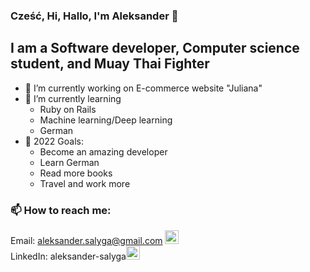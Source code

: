 ### Cześć, Hi, Hallo, I'm Aleksander 👋

## I am a Software developer, Computer science student, and Muay Thai Fighter

- 🔭 I’m currently working on E-commerce website "Juliana"
- 🌱 I’m currently learning 
    - Ruby on Rails
    - Machine learning/Deep learning
    - German
- 🥅 2022 Goals: 
    - Become an amazing developer
    - Learn German
    - Read more books
    - Travel and work more 

### 📫 How to reach me: 

Email: aleksander.salyga@gmail.com [<img alt="Email" width="22px" src="https://cdn.jsdelivr.net/npm/simple-icons@3.13.0/icons/gmail.svg" />][email]
<br>
LinkedIn: aleksander-salyga[<img  alt="LinkedIn" width="22px" src="https://cdn.jsdelivr.net/npm/simple-icons@v3/icons/linkedin.svg" />][linkedin]
<br>



[email]: mailto:aleksander.salyga@gmail.com
[linkedin]: https://www.linkedin.com/in/aleksander-salyga/